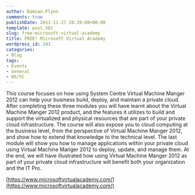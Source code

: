 ```yaml
---
author: Damian.Flynn
comments: true
publishDate: 2011-11-27 20:39:00+00:00
template: post.hbt
slug: free-microsoft-virtual-academy
title: FREE! Microsoft Virtual Academy
wordpress_id: 241
categories:
- Blog
tags:
- Events
- General
- WS/SC
---
```


This course focuses on how using System Centre Virtual Machine Manger 2012 can help your business build, deploy, and maintain a private cloud. After completing these three modules you will have learnt about the Virtual Machine Manger 2012 product, and the features it utilizes to build and support the virtualized and physical resources that are part of your private cloud infrastructure. The course will also expose you to cloud computing at the business level, from the perspective of Virtual Machine Manger 2012, and show how to extend that knowledge to the technical level. The last module will show you how to manage applications within your private cloud using Virtual Machine Manger 2012 to deploy, update, and manage them. At the end, we will have illustrated how using Virtual Machine Manger 2012 as part of your private cloud infrastructure will benefit both your organization and the IT Pro.

[https://www.microsoftvirtualacademy.com/](https://www.microsoftvirtualacademy.com/)
